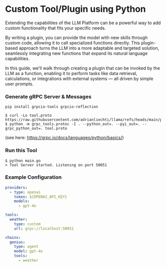 # Custom Tool/Plugin using Python

Extending the capabilities of the LLM Platform can be a powerful way to add custom functionality that fits your specific needs.

By writing a plugin, you can provide the model with new skills through custom code, allowing it to call specialized functions directly. This plugin-based approach turns the LLM into a more adaptable and targeted solution, seamlessly integrating new functions that expand its natural language capabilities.

In this guide, we'll walk through creating a plugin that can be invoked by the LLM as a function, enabling it to perform tasks like data retrieval, calculations, or integrations with external systems — all driven by simple user prompts.

### Generate gRPC Server & Messages

```shell
pip install grpcio-tools grpcio-reflection
```

```shell
$ curl -Lo tool.proto https://raw.githubusercontent.com/adrianliechti/llama/refs/heads/main/pkg/tool/custom/tool.proto
$ python -m grpc_tools.protoc -I . --python_out=. --pyi_out=. --grpc_python_out=. tool.proto
```

(see here: https://grpc.io/docs/languages/python/basics/)


### Run this Tool

```shell
$ python main.go
> Tool Server started. Listening on port 50051
```

### Example Configuration

```yaml
providers:
  - type: openai
    token: ${OPENAI_API_KEY}
    models:
      - gpt-4o

tools:
  weather:
    type: custom
    url: grpc://localhost:50051

chains:
  genius:
    type: agent
    model: gpt-4o
    tools:
      - weather
```